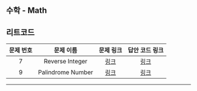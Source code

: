 ## 수학 - Math


리트코드
----------
| 문제 번호 |       문제 이름       | 문제 링크 | 답안 코드 링크 |
|:-----:|:-----------------:|:---:|:----------------:|
|   7   |  Reverse Integer  | [링크](https://leetcode.com/problems/reverse-integer/description/) | [링크](https://github.com/nicky-day/CodingTest/blob/main/src/main/java/org/example/math/leetcode/001-Reverse_Integer.kt) |
|   9   | Palindrome Number | [링크](https://leetcode.com/problems/palindrome-number/description/) | [링크](https://github.com/nicky-day/CodingTest/blob/main/src/main/java/org/example/math/leetcode/001-Reverse_Integer.kt) |
----------
